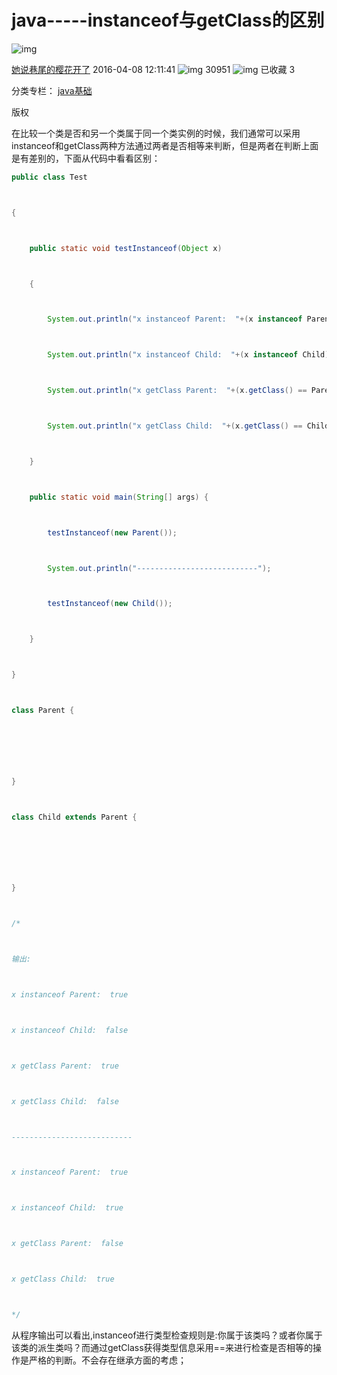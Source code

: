 # java-----instanceof与getClass的区别

![img](https://csdnimg.cn/release/phoenix/template/new_img/original.png)

[她说巷尾的樱花开了](https://me.csdn.net/hzw19920329) 2016-04-08 12:11:41 ![img](https://csdnimg.cn/release/phoenix/template/new_img/articleReadEyes.png) 30951 ![img](https://csdnimg.cn/release/phoenix/template/new_img/tobarCollectionActive.png) 已收藏 3

分类专栏： [java基础](https://blog.csdn.net/hzw19920329/category_6165934.html)

版权

在比较一个类是否和另一个类属于同一个类实例的时候，我们通常可以采用instanceof和getClass两种方法通过两者是否相等来判断，但是两者在判断上面是有差别的，下面从代码中看看区别：



```java
public class Test



{



	public static void testInstanceof(Object x)



	{



		System.out.println("x instanceof Parent:  "+(x instanceof Parent));



		System.out.println("x instanceof Child:  "+(x instanceof Child));



		System.out.println("x getClass Parent:  "+(x.getClass() == Parent.class));



		System.out.println("x getClass Child:  "+(x.getClass() == Child.class));



	}



	public static void main(String[] args) {



		testInstanceof(new Parent());



		System.out.println("---------------------------");



		testInstanceof(new Child());



	}



}



class Parent {



 



}



class Child extends Parent {



 



}



/*



输出:



x instanceof Parent:  true



x instanceof Child:  false



x getClass Parent:  true



x getClass Child:  false



---------------------------



x instanceof Parent:  true



x instanceof Child:  true



x getClass Parent:  false



x getClass Child:  true



*/
```

从程序输出可以看出,instanceof进行类型检查规则是:你属于该类吗？或者你属于该类的派生类吗？而通过getClass获得类型信息采用==来进行检查是否相等的操作是严格的判断。不会存在继承方面的考虑；